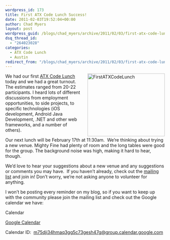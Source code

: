 ```yaml
---
wordpress_id: 173
title: First ATX Code Lunch Success!
date: 2011-02-03T19:52:04+00:00
author: Chad Myers
layout: post
wordpress_guid: /blogs/chad_myers/archive/2011/02/03/first-atx-code-lunch-success.aspx
dsq_thread_id:
  - "264023028"
categories:
  - ATX Code Lunch
  - Austin
redirect_from: "/blogs/chad_myers/archive/2011/02/03/first-atx-code-lunch-success.aspx/"
---
```

[<img style="border-right-width: 0px;margin: 0px 0px 0px 10px;padding-left: 0px;padding-right: 0px;float: right;border-top-width: 0px;border-bottom-width: 0px;border-left-width: 0px;padding-top: 0px" border="0" alt="FirstATXCodeLunch" align="right" src="http://lostechies.com/chadmyers/files/2011/03/FirstATXCodeLunch_thumb_4A258993.png" width="244" height="198" />](http://lostechies.com/chadmyers/files/2011/03/FirstATXCodeLunch_4667E4C3.png)We had our first [ATX Code Lunch](https://groups.google.com/group/atx-code-lunch/) today and we had a great turnout.&#160; The estimates ranged from 20-22 participants. I heard lots of different discussions from employment opportunities, to side projects, to specific technologies (iOS development, Android Java Development, .NET and other web frameworks, and a number of others).&#160; 

Our next lunch will be February 17th at 11:30am.&#160; We’re thinking about trying a new venue. Mighty Fine had plenty of room and the long tables were good for the group. The background noise was high, making it hard to hear, though.

We’d love to hear your suggestions about a new venue and any suggestions or comments you may have.&#160; If you haven’t already, check out the [mailing list](https://groups.google.com/group/atx-code-lunch/) and join in! Don’t worry, we’re not asking anyone to volunteer for anything.

I won’t be posting every reminder on my blog, so if you want to keep up with the community please join the mailing list and check out the Google calendar we have:

Calendar

[Google Calendar](https://www.google.com/calendar/embed?src=bTc1ZGppMzRobWFxM2dnNWM3M2dlc2g0N2dAZ3JvdXAuY2FsZW5kYXIuZ29vZ2xlLmNvbQ&ctz=America/Chicago)

Calendar ID:&#160; <m75dji34hmaq3gg5c73gesh47g@group.calendar.google.com>